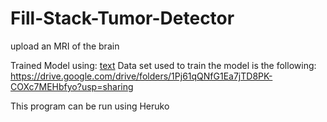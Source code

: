 # Fill-Stack-Tumor-Detector
upload an MRI of the brain 

Trained Model using: [text](models/Brain_Tumor_classification.ipynb)
Data set used to train the model is the following: https://drive.google.com/drive/folders/1Pj61qQNfG1Ea7jTD8PK-COXc7MEHbfyo?usp=sharing

This program can be run using Heruko

